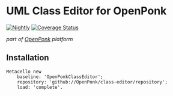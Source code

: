 # UML Class Editor for OpenPonk
[![Nightly](https://github.com/OpenPonk/class-editor/actions/workflows/nightly.yml/badge.svg)](https://github.com/OpenPonk/class-editor/actions/workflows/nightly.yml) [![Coverage Status](https://coveralls.io/repos/github/OpenPonk/class-editor/badge.svg?branch=master)](https://coveralls.io/github/OpenPonk/class-editor?branch=master)

*part of [OpenPonk](https://github.com/OpenPonk/openponk) platform*

## Installation
 
```smalltalk
Metacello new
	baseline: 'OpenPonkClassEditor';
	repository: 'github://OpenPonk/class-editor/repository';
	load: 'complete'.
```


